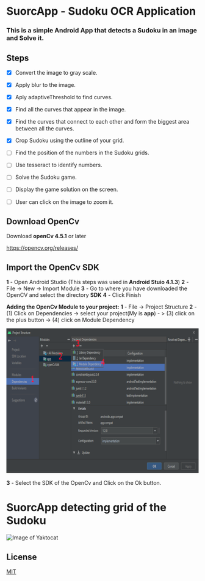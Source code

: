 # SuorcApp - Sudoku OCR Application
### This is a simple Android App that detects a Sudoku in an image and Solve it.


## Steps

- [x] Convert the image to gray scale.

- [x]  Apply blur to the image.

- [x]   Aply adaptiveThreshold to find curves.

 - [x]  Find all the curves that appear in the image.

 - [x]  Find the curves that connect to each other and form the biggest area between all the curves.

 - [x]  Crop Sudoku using the outline of your grid.

 - [ ]  Find the position of the numbers in the Sudoku grids.

 - [ ]  Use tesseract to identify numbers.

 - [ ]  Solve the Sudoku game.

 - [ ]  Display the game solution on the screen.

 - [ ]  User can click on the image to zoom it.

## Download OpenCv

Download **openCv 4.5.1** or later

https://opencv.org/releases/

## Import the OpenCv SDK

**1** - Open Android Studio (This steps was used in **Android Stuio 4.1.3**)
**2** - File -> New -> Import Module
**3** - Go to where you have downloaded the OpenCV and select the directory **SDK**
**4** - Click Finish

**Adding the OpenCv Module to your project:**
**1** - File -> Project Structure
**2** - (1) Click on Dependencies -> select your project(My is **app**) - > (3) click on the plus button -> (4) click on Module Dependency

![Image of Yaktocat](/imgs/AddingOpenCVModuleToYourProject.png)

**3** - Select the SDK of the OpenCv and Click on the Ok button.


# SuorcApp detecting grid of the Sudoku
![Image of Yaktocat](/imgs/showAppWorking.gif)

## License
[MIT](https://choosealicense.com/licenses/mit/)
